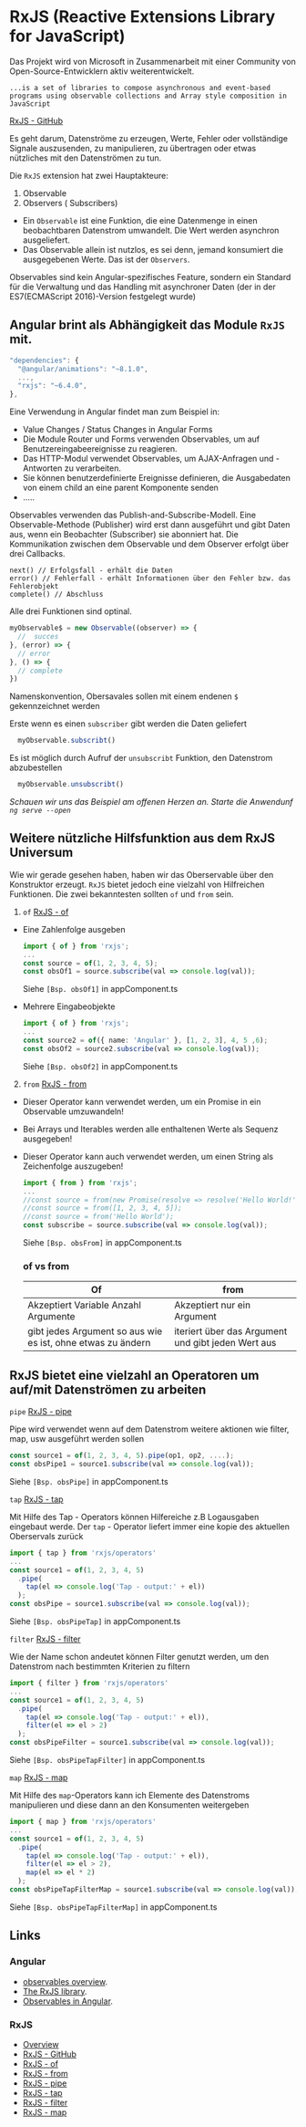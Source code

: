 # RxJS (Reactive Extensions Library for JavaScript)
Das Projekt wird von Microsoft in Zusammenarbeit mit einer Community von Open-Source-Entwicklern aktiv weiterentwickelt.

`...is a set of libraries to compose asynchronous and event-based programs using observable collections and Array style composition in JavaScript`

[RxJS - GitHub](https://github.com/Reactive-Extensions/RxJS)

Es geht darum, Datenströme zu erzeugen, Werte, Fehler oder vollständige Signale auszusenden, zu manipulieren, zu übertragen oder etwas nützliches mit den Datenströmen zu tun.

Die `RxJS` extension hat zwei Hauptakteure:

1. Observable
2. Observers ( Subscribers)

- Ein `Observable` ist eine Funktion, die eine Datenmenge in einen beobachtbaren Datenstrom umwandelt. Die Wert werden asynchron ausgeliefert.
- Das Observable allein ist nutzlos, es sei denn, jemand konsumiert die ausgegebenen Werte. Das ist der `Observers`.

Observables sind kein Angular-spezifisches Feature, sondern ein Standard für die Verwaltung und das Handling mit asynchroner Daten (der in der ES7(ECMAScript 2016)-Version festgelegt wurde)


## Angular brint als Abhängigkeit das Module `RxJS` mit.

  ```javascript
  "dependencies": {
    "@angular/animations": "~8.1.0",
    ...,
    "rxjs": "~6.4.0",
  },
  ```
  Eine Verwendung in Angular findet man zum Beispiel in:
  - Value Changes / Status Changes in Angular Forms
  - Die Module Router und Forms verwenden Observables, um auf Benutzereingabeereignisse zu reagieren.
  - Das HTTP-Modul verwendet Observables, um AJAX-Anfragen und -Antworten zu verarbeiten.
  - Sie können benutzerdefinierte Ereignisse definieren, die Ausgabedaten von einem child an eine parent Komponente senden
  - .....

Observables verwenden das Publish-and-Subscribe-Modell.
Eine Observable-Methode (Publisher) wird erst dann ausgeführt und gibt Daten aus, wenn ein Beobachter (Subscriber) sie abonniert hat. Die Kommunikation zwischen dem Observable und dem Observer erfolgt über drei Callbacks.

```
next() // Erfolgsfall - erhält die Daten
error() // Fehlerfall - erhält Informationen über den Fehler bzw. das Fehlerobjekt
complete() // Abschluss 
```
Alle drei Funktionen sind optinal.

```typescript
myObservable$ = new Observable((observer) => {
  //  succes
}, (error) => {
  // error
}, () => {
  // complete
})
```
Namenskonvention, Obersavales sollen mit einem endenen `$` gekennzeichnet werden

Erste wenn es einen `subscriber` gibt werden die Daten geliefert
```typescript
  myObservable.subscribt()
```
Es ist möglich durch Aufruf der `unsubscribt` Funktion, den Datenstrom abzubestellen
```typescript
  myObservable.unsubscribt()
```
*Schauen wir uns das Beispiel am offenen Herzen an. Starte die Anwendunf `ng serve --open`*

## Weitere nützliche Hilfsfunktion aus dem RxJS Universum
Wie wir gerade gesehen haben, haben wir das Oberservable über den Konstruktor erzeugt. `RxJS` bietet jedoch eine vielzahl von Hilfreichen Funktionen.
Die zwei bekanntesten sollten `of` und `from` sein.

1. `of` [RxJS - of](https://rxjs.dev/api/index/function/of)
- Eine Zahlenfolge ausgeben
  ```typescript
  import { of } from 'rxjs';
  ...
  const source = of(1, 2, 3, 4, 5);
  const obsOf1 = source.subscribe(val => console.log(val));
  ```
  Siehe `[Bsp. obsOf1]` in appComponent.ts

- Mehrere Eingabeobjekte 
  ```typescript
  import { of } from 'rxjs';
  ...
  const source2 = of({ name: 'Angular' }, [1, 2, 3], 4, 5 ,6);
  const obsOf2 = source2.subscribe(val => console.log(val));
  ```
  Siehe `[Bsp. obsOf2]` in appComponent.ts

2. `from` [RxJS - from](https://rxjs.dev/api/index/function/from)
- Dieser Operator kann verwendet werden, um ein Promise in ein Observable umzuwandeln!
- Bei Arrays und Iterables werden alle enthaltenen Werte als Sequenz ausgegeben!
- Dieser Operator kann auch verwendet werden, um einen String als Zeichenfolge auszugeben!
  ```typescript
  import { from } from 'rxjs';
  ...
  //const source = from(new Promise(resolve => resolve('Hello World!')));
  //const source = from([1, 2, 3, 4, 5]);
  //const source = from('Hello World');
  const subscribe = source.subscribe(val => console.log(val));
  ```
  Siehe `[Bsp. obsFrom]` in appComponent.ts

  ### of vs from
  | Of      | from |
  | ----------- | ----------- |
  | Akzeptiert Variable Anzahl Argumente      | Akzeptiert nur ein Argument       |
  | gibt jedes Argument so aus wie es ist, ohne etwas zu ändern   | iteriert über das Argument und gibt jeden Wert aus        |

## RxJS bietet eine vielzahl an Operatoren um auf/mit Datenströmen zu arbeiten

`pipe` [RxJS - pipe](https://rxjs.dev/api/index/function/pipe)
  
  Pipe wird verwendet wenn auf dem Datenstrom weitere aktionen wie filter, map, usw ausgeführt werden sollen
  ```typescript
  const source1 = of(1, 2, 3, 4, 5).pipe(op1, op2, ....);
  const obsPipe1 = source1.subscribe(val => console.log(val));
  ```
Siehe `[Bsp. obsPipe]` in appComponent.ts

`tap` [RxJS - tap](https://rxjs.dev/api/operators/tap)
  
  Mit Hilfe des Tap - Operators können Hilfereiche z.B Logausgaben eingebaut werde. Der `tap` - Operator liefert immer eine kopie des aktuellen Oberservals zurück
  ```typescript
  import { tap } from 'rxjs/operators'
  ...
  const source1 = of(1, 2, 3, 4, 5)
    .pipe(
      tap(el => console.log('Tap - output:' + el))
    );
  const obsPipe = source1.subscribe(val => console.log(val));
  ```
Siehe `[Bsp. obsPipeTap]` in appComponent.ts

`filter` [RxJS - filter](https://rxjs.dev/api/operators/filter)
  
  Wie der Name schon andeutet können Filter genutzt werden, um den Datenstrom nach bestimmten Kriterien zu filtern
  ```typescript
  import { filter } from 'rxjs/operators'
  ...
  const source1 = of(1, 2, 3, 4, 5)
    .pipe(
      tap(el => console.log('Tap - output:' + el)),
      filter(el => el > 2)
    );
  const obsPipeFilter = source1.subscribe(val => console.log(val));
  ```
Siehe `[Bsp. obsPipeTapFilter]` in appComponent.ts

`map` [RxJS - map](https://rxjs.dev/api/operators/map)
  
  Mit Hilfe des `map`-Operators kann ich Elemente des Datenstroms manipulieren und diese dann an den Konsumenten weitergeben
  ```typescript
  import { map } from 'rxjs/operators'
  ...
  const source1 = of(1, 2, 3, 4, 5)
    .pipe(
      tap(el => console.log('Tap - output:' + el)),
      filter(el => el > 2),
      map(el => el * 2)
    );
  const obsPipeTapFilterMap = source1.subscribe(val => console.log(val));
  ```
Siehe `[Bsp. obsPipeTapFilterMap]` in appComponent.ts

## Links
### Angular
- [observables overview](https://angular.io/guide/observables).
- [The RxJS library](https://angular.io/guide/rx-library#the-rxjs-library).
- [Observables in Angular](https://angular.io/guide/observables-in-angular).
### RxJS
- [Overview](https://rxjs.dev/guide/overview)
- [RxJS - GitHub](https://github.com/Reactive-Extensions/RxJS)
- [RxJS - of](https://rxjs.dev/api/index/function/of)
- [RxJS - from](https://rxjs.dev/api/index/function/from)
- [RxJS - pipe](https://rxjs.dev/api/index/function/pipe)
- [RxJS - tap](https://rxjs.dev/api/operators/tap)
- [RxJS - filter](https://rxjs.dev/api/operators/filter)
- [RxJS - map](https://rxjs.dev/api/operators/map)




